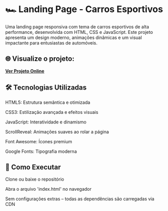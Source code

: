 # 🏎️ Landing Page - Carros Esportivos
Uma landing page responsiva com tema de carros esportivos de alta performance, desenvolvida com HTML, CSS e JavaScript. Este projeto apresenta um design moderno, animações dinâmicas e um visual impactante para entusiastas de automóveis.

## 🌐 Visualize o projeto:
**[Ver Projeto Online](https://otavio-2507.github.io/Lading-Page---Automotivo/)**

## 🛠️ Tecnologias Utilizadas
HTML5: Estrutura semântica e otimizada

CSS3: Estilização avançada e efeitos visuais

JavaScript: Interatividade e dinamismo

ScrollReveal: Animações suaves ao rolar a página

Font Awesome: Ícones premium

Google Fonts: Tipografia moderna

## 🚀 Como Executar
Clone ou baixe o repositório

Abra o arquivo 'index.html' no navegador

Sem configurações extras – todas as dependências são carregadas via CDN
